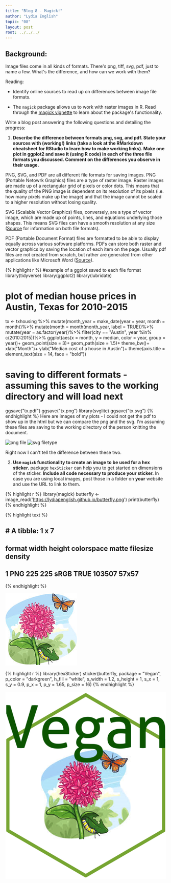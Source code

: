 ```yaml
---
title: "Blog 8 - Magick!"
author: "Lydia English"
topic: "08"
layout: post
root: ../../../
---
```


## Background:

Image files come in all kinds of formats. There's png, tiff, svg, pdf, just to name a few. What's the difference, and how can we work with them?

Reading: 

  - Identify online sources to read up on differences between image file formats. 

  - The `magick` package allows us to work with raster images in R. Read through the  [magick vignette](https://cran.r-project.org/web/packages/magick/vignettes/intro.html) to learn about the package's functionality.

Write a blog post answering the following questions and detailing the progress: 

1. **Describe the difference between formats png, svg, and pdf. State your sources with (working!) links (take a look at the RMarkdown cheatsheet for RStudio to learn how to make working links). Make one plot in ggplot2 and save it (using R code) in each of the three file formats you discussed. Comment on the differences you observe in their usage.**

  PNG, SVG, and PDF are all different file formats for saving images. PNG (Portable Netowrk Graphics) files are a type of raster image. Raster images are made up of a rectangular grid of pixels or color dots. This means that the quality of the PNG image is dependent on its resolution of its pixels (i.e. how many pixels make up the image) and that the image cannot be scaled to a higher resolution without losing quality.  
  
  SVG (Scalable Vector Graphics) files, conversely, are a type of vector image, which are made up of points, lines, and equations underlying those shapes. This means SVG files can have a smooth resolution at any size ([Source](https://guides.lib.umich.edu/c.php?g=282942&p=1885352) for information on both file formats). 
  
  PDF (Portable Document Format) files are formatted to be able to display equally across various software platforms. PDFs can store both raster and vector graphics by saving the location of each item on the page. Usually pdf files are not created from scratch, but rather are generated from other applications like Microsoft Word ([Source](https://techterms.com/definition/pdf)). 
  

{% highlight r %}
#example of a ggplot saved to each file format
library(tidyverse)
library(ggplot2)
library(lubridate)

# plot of median house prices in Austin, Texas for 2010-2015

tx <- txhousing %>%
  mutate(month_year = make_date(year = year, month = month))%>%
  mutate(month = month(month_year, label = TRUE))%>%
  mutate(year = as.factor(year))%>%
  filter(city == "Austin", year %in% c(2010:2015))%>%
  ggplot(aes(x = month, y = median, color = year, group = year))+
  geom_point(size = 3)+
  geom_path(size = 1.5)+
  theme_bw()+
  xlab("Month")+
  ylab("Median cost of a house in Austin")+
  theme(axis.title = element_text(size = 14, face = "bold"))
# saving to different formats - assuming this saves to the working directory and will load next
ggsave("tx.pdf")
ggsave("tx.png")
library(svglite)
ggsave("tx.svg")
{% endhighlight %}
Here are images of my plots - I could not get the pdf to show up in the html but we can compare the png and the svg. I'm assuming these files are saving to the working directory of the person knitting the document. 

![png file](tx.png)
![svg filetype ](tx.svg)

Right now I can't tell the difference between these two. 

2. **Use `magick` functionality to create an image to be used for a hex sticker.**  package `hexSticker` can help you to get started on dimensions of the sticker. **Include all code necessary to produce your sticker.** In case you are using local images, post those in a folder on **your** website and use the URL to link to them.


{% highlight r %}
library(magick)
butterfly <- image_read('https://lydiapenglish.github.io/butterfly.png')
print(butterfly)
{% endhighlight %}



{% highlight text %}
## # A tibble: 1 x 7
##   format width height colorspace matte filesize density
##   <chr>  <int>  <int> <chr>      <lgl>    <int> <chr>  
## 1 PNG      225    225 sRGB       TRUE    103507 57x57
{% endhighlight %}

![center](../figure/08/EnglishLydia/unnamed-chunk-2-1.png)

{% highlight r %}
library(hexSticker)
sticker(butterfly, package = "Vegan", p_color = "darkgreen", h_fill = "white", s_width = 1.2, s_height = 1, s_x = 1, s_y = 0.9, p_x = 1, p_y = 1.65, p_size = 16)
{% endhighlight %}

![](Vegan.png)
